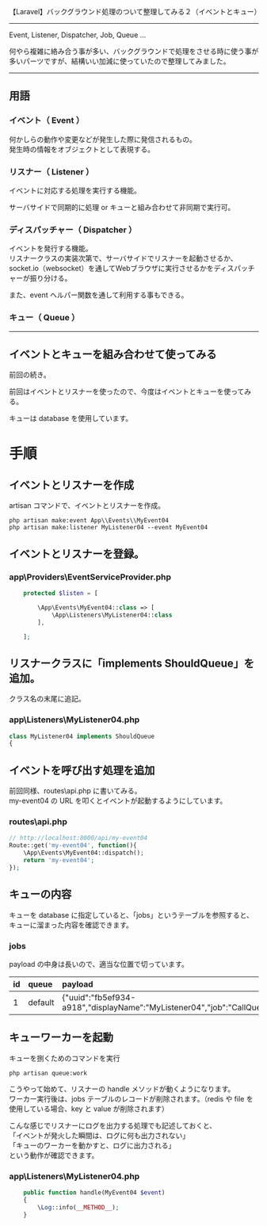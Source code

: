 【Laravel】バックグラウンド処理のついて整理してみる２（イベントとキュー）
________________________________________________________________________________________________

Event, Listener, Dispatcher, Job, Queue ...  

何やら複雑に絡み合う事が多い、バックグラウンドで処理をさせる時に使う事が多いパーツですが、結構いい加減に使っていたので整理してみました。  

___________________________________________________________________________
## 用語

### イベント（ Event ）
何かしらの動作や変更などが発生した際に発信されるもの。   
発生時の情報をオブジェクトとして表現する。  

### リスナー（ Listener ）
イベントに対応する処理を実行する機能。  

サーバサイドで同期的に処理 or キューと組み合わせて非同期で実行可。  

### ディスパッチャー（ Dispatcher ）
イベントを発行する機能。  
リスナークラスの実装次第で、サーバサイドでリスナーを起動させるか、socket.io（websocket）を通してWebブラウザに実行させるかをディスパッチャーが振り分ける。  

また、event ヘルパー関数を通して利用する事もできる。  

### キュー（ Queue ）


___________________________________________________________________________
## イベントとキューを組み合わせて使ってみる
前回の続き。  

前回はイベントとリスナーを使ったので、今度はイベントとキューを使ってみる。  

キューは database を使用しています。  

# 手順

## イベントとリスナーを作成

artisan コマンドで、イベントとリスナーを作成。
```
php artisan make:event App\\Events\\MyEvent04
php artisan make:listener MyListener04 --event MyEvent04
```

## イベントとリスナーを登録。

### app\Providers\EventServiceProvider.php
```php
    protected $listen = [

        \App\Events\MyEvent04::class => [
            \App\Listeners\MyListener04::class
        ],

    ];
```

## リスナークラスに「implements ShouldQueue」を追加。
クラス名の末尾に追記。

### app\Listeners\MyListener04.php
```php
class MyListener04 implements ShouldQueue
{
```

## イベントを呼び出す処理を追加
前回同様、routes\api.php に書いてみる。  
my-event04 の URL を叩くとイベントが起動するようにしています。  

### routes\api.php
```php
// http://localhost:8000/api/my-event04
Route::get('my-event04', function(){
    \App\Events\MyEvent04::dispatch();
    return 'my-event04';
});
```

## キューの内容
キューを database に指定していると、「jobs」というテーブルを参照すると、キューに溜まった内容を確認できます。

### jobs
payload の中身は長いので、適当な位置で切っています。

|  id   |  queue    |  payload                                                                               |  attempts  |  reserved_at  |  available_at  |  created_at  |
|:------|:----------|:---------------------------------------------------------------------------------------|:-----------|:--------------|:---------------|:-------------|
|  1    |  default  |  {"uuid":"fb5ef934-a918","displayName":"MyListener04","job":"CallQueuedHandler@call",  |  0         |  « NULL »     |  1627686058    |  1627686058  |


## キューワーカーを起動
キューを捌くためのコマンドを実行
```
php artisan queue:work
```

こうやって始めて、リスナーの handle メソッドが動くようになります。  
ワーカー実行後は、jobs テーブルのレコードが削除されます。（redis や file を使用している場合、key と value が削除されます）  

こんな感じでリスナーにログを出力する処理でも記述しておくと、  
「イベントが発火した瞬間は、ログに何も出力されない」  
「キューのワーカーを動かすと、ログに出力される」  
という動作が確認できます。  

### app\Listeners\MyListener04.php
```php
    public function handle(MyEvent04 $event)
    {
        \Log::info(__METHOD__);
    }
```

